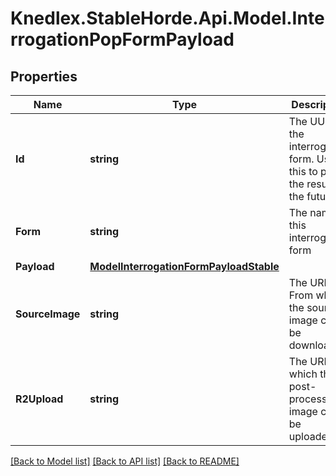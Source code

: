 # Knedlex.StableHorde.Api.Model.InterrogationPopFormPayload

## Properties

Name | Type | Description | Notes
------------ | ------------- | ------------- | -------------
**Id** | **string** | The UUID of the interrogation form. Use this to post the results in the future. | [optional] 
**Form** | **string** | The name of this interrogation form | [optional] 
**Payload** | [**ModelInterrogationFormPayloadStable**](ModelInterrogationFormPayloadStable.md) |  | [optional] 
**SourceImage** | **string** | The URL From which the source image can be downloaded. | [optional] 
**R2Upload** | **string** | The URL in which the post-processed image can be uploaded. | [optional] 

[[Back to Model list]](../README.md#documentation-for-models) [[Back to API list]](../README.md#documentation-for-api-endpoints) [[Back to README]](../README.md)

